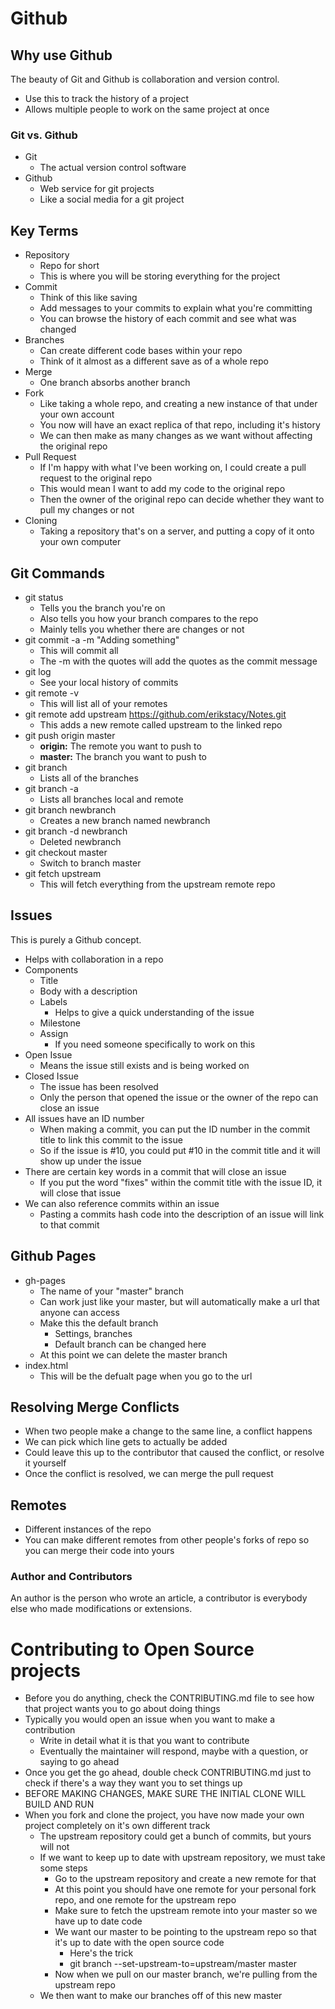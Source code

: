 

# Github

## Why use Github
The beauty of Git and Github is collaboration and version control.
- Use this to track the history of a project
- Allows multiple people to work on the same project at once

### Git vs. Github

- Git
	- The actual version control software
- Github
	- Web service for git projects
	- Like a social media for a git project

## Key Terms

- Repository
	- Repo for short
	- This is where you will be storing everything for the project
- Commit
	- Think of this like saving
	- Add messages to your commits to explain what you're committing
	- You can browse the history of each commit and see what was changed
- Branches
	- Can create different code bases within your repo
	- Think of it almost as a different save as of a whole repo
- Merge
	- One branch absorbs another branch
- Fork
	- Like taking a whole repo, and creating a new instance of that under your own account
	- You now will have an exact replica of that repo, including it's history
	- We can then make as many changes as we want without affecting the original repo
- Pull Request
	- If I'm happy with what I've been working on, I could create a pull request to the original repo
	- This would mean I want to add my code to the original repo
	- Then the owner of the original repo can decide whether they want to pull my changes or not
- Cloning
	- Taking a repository that's on a server, and putting a copy of it onto your own computer

## Git Commands

- git status
	- Tells you the branch you're on
	- Also tells you how your branch compares to the repo
	- Mainly tells you whether there are changes or not
- git commit -a -m "Adding something"
	- This will commit all
	- The -m with the quotes will add the quotes as the commit message
- git log
	- See your local history of commits
- git remote -v
	- This will list all of your remotes
- git remote add upstream https://github.com/erikstacy/Notes.git
	- This adds a new remote called upstream to the linked repo
- git push origin master
	- **origin:** The remote you want to push to
	- **master:** The branch you want to push to
- git branch
	- Lists all of the branches
- git branch -a
	- Lists all branches local and remote
- git branch newbranch
	- Creates a new branch named newbranch
- git branch -d newbranch
	- Deleted newbranch
- git checkout master
	- Switch to branch master
- git fetch upstream
	- This will fetch everything from the upstream remote repo

## Issues

This is purely a Github concept.
- Helps with collaboration in a repo
- Components
	- Title
	- Body with a description
	- Labels
		- Helps to give a quick understanding of the issue
	- Milestone
	- Assign
		- If you need someone specifically to work on this
- Open Issue
	- Means the issue still exists and is being worked on
- Closed Issue
	- The issue has been resolved
	- Only the person that opened the issue or the owner of the repo can close an issue
- All issues have an ID number
	- When making a commit, you can put the ID number in the commit title to link this commit to the issue
	- So if the issue is #10, you could put #10 in the commit title and it will show up under the issue
- There are certain key words in a commit that will close an issue
	- If you put the word "fixes" within the commit title with the issue ID, it will close that issue
- We can also reference commits within an issue
	- Pasting a commits hash code into the description of an issue will link to that commit

## Github Pages

- gh-pages
	- The name of your "master" branch
	- Can work just like your master, but will automatically make a url that anyone can access
	- Make this the default branch
		- Settings, branches
		- Default branch can be changed here
	- At this point we can delete the master branch
- index.html
	- This will be the defualt page when you go to the url

## Resolving Merge Conflicts

- When two people make a change to the same line, a conflict happens
- We can pick which line gets to actually be added
- Could leave this up to the contributor that caused the conflict, or resolve it yourself
- Once the conflict is resolved, we can merge the pull request

## Remotes

- Different instances of the repo
- You can make different remotes from other people's forks of repo so you can merge their code into yours

### Author and Contributors

An author is the person who wrote an article, a contributor is everybody else who made modifications or extensions.

# Contributing to Open Source projects

- Before you do anything, check the CONTRIBUTING.md file to see how that project wants you to go about doing things
- Typically you would open an issue when you want to make a contribution
	- Write in detail what it is that you want to contribute
	- Eventually the maintainer will respond, maybe with a question, or saying to go ahead
- Once you get the go ahead, double check CONTRIBUTING.md just to check if there's a way they want you to set things up
- BEFORE MAKING CHANGES, MAKE SURE THE INITIAL CLONE WILL BUILD AND RUN
- When you fork and clone the project, you have now made your own project completely on it's own different track
	- The upstream repository could get a bunch of commits, but yours will not
	- If we want to keep up to date with upstream repository, we must take some steps
		- Go to the upstream repository and create a new remote for that
		- At this point you should have one remote for your personal fork repo, and one remote for the upstream repo
		- Make sure to fetch the upstream remote into your master so we have up to date code
		- We want our master to be pointing to the upstream repo so that it's up to date with the open source code
			- Here's the trick
			- git branch --set-upstream-to=upstream/master master
		- Now when we pull on our master branch, we're pulling from the upstream repo
	- We then want to make our branches off of this new master